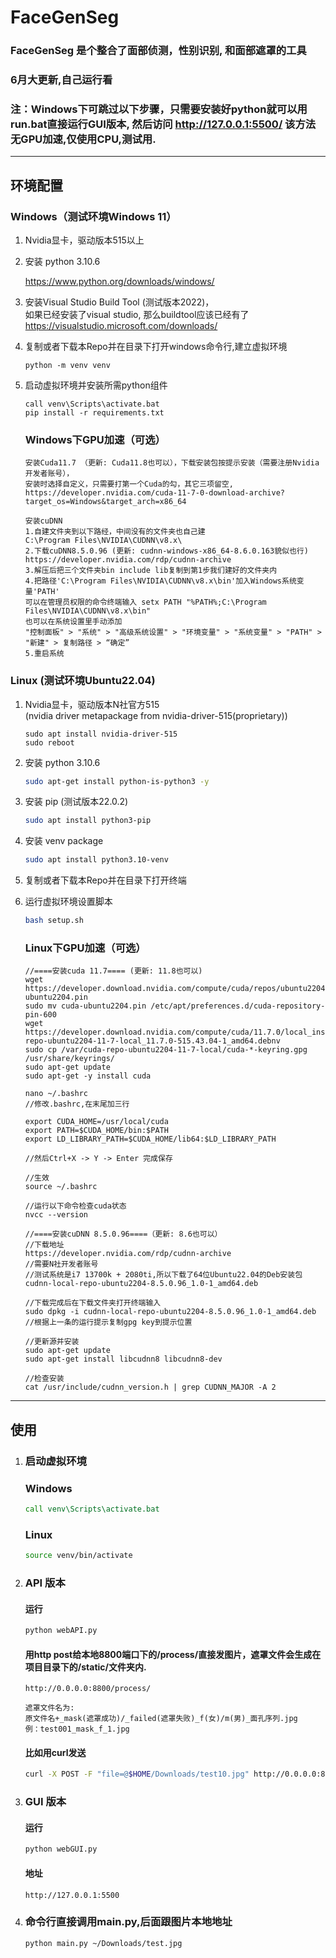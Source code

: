 # FaceGenSeg

### FaceGenSeg 是个整合了面部侦测，性别识别, 和面部遮罩的工具  

### 6月大更新,自己运行看
### 注：Windows下可跳过以下步骤，只需要安装好python就可以用run.bat直接运行GUI版本, 然后访问 http://127.0.0.1:5500/ 该方法无GPU加速,仅使用CPU,测试用.
---
## 环境配置

### Windows（测试环境Windows 11）
1. Nvidia显卡，驱动版本515以上

2. 安装 python 3.10.6

    https://www.python.org/downloads/windows/

3. 安装Visual Studio Build Tool (测试版本2022)，  
    如果已经安装了visual studio, 那么buildtool应该已经有了       
    https://visualstudio.microsoft.com/downloads/

4. 复制或者下载本Repo并在目录下打开windows命令行,建立虚拟环境
    ```
    python -m venv venv
    ```
5. 启动虚拟环境并安装所需python组件
    ```
    call venv\Scripts\activate.bat
    pip install -r requirements.txt
    ```


    ### Windows下GPU加速（可选）
    
    ```
    安装Cuda11.7 （更新: Cuda11.8也可以），下载安装包按提示安装（需要注册Nvidia开发者账号），
    安装时选择自定义，只需要打第一个Cuda的勾，其它三项留空,
    https://developer.nvidia.com/cuda-11-7-0-download-archive?target_os=Windows&target_arch=x86_64
    ```

    ```
    安装cuDNN
    1.自建文件夹到以下路经，中间没有的文件夹也自己建
    C:\Program Files\NVIDIA\CUDNN\v8.x\
    2.下载cuDNN8.5.0.96 (更新: cudnn-windows-x86_64-8.6.0.163貌似也行)
    https://developer.nvidia.com/rdp/cudnn-archive
    3.解压后把三个文件夹bin include lib复制到第1步我们建好的文件夹内
    4.把路径'C:\Program Files\NVIDIA\CUDNN\v8.x\bin'加入Windows系统变量'PATH'
    可以在管理员权限的命令终端输入 setx PATH "%PATH%;C:\Program Files\NVIDIA\CUDNN\v8.x\bin"
    也可以在系统设置里手动添加
    "控制面板" > "系统" > "高级系统设置" > "环境变量" > "系统变量" > "PATH" > "新建" > 复制路径 > “确定”
    5.重启系统
    ```
### Linux (测试环境Ubuntu22.04)

1. Nvidia显卡，驱动版本N社官方515  
    (nvidia driver metapackage from nvidia-driver-515(proprietary))
    ```
    sudo apt install nvidia-driver-515
    sudo reboot
    ```
2. 安装 python 3.10.6

    ```bash
    sudo apt-get install python-is-python3 -y
    ```
3. 安装 pip (测试版本22.0.2)

    ```bash
    sudo apt install python3-pip
    ```

4. 安装 venv package

    ```bash
    sudo apt install python3.10-venv
    ```

5. 复制或者下载本Repo并在目录下打开终端

6. 运行虚拟环境设置脚本

    ```bash
    bash setup.sh
    ```
    ### Linux下GPU加速（可选）
    ```
    //====安装cuda 11.7==== (更新: 11.8也可以)
    wget https://developer.download.nvidia.com/compute/cuda/repos/ubuntu2204/x86_64/cuda-ubuntu2204.pin
    sudo mv cuda-ubuntu2204.pin /etc/apt/preferences.d/cuda-repository-pin-600
    wget https://developer.download.nvidia.com/compute/cuda/11.7.0/local_installers/cuda-repo-ubuntu2204-11-7-local_11.7.0-515.43.04-1_amd64.debnv
    sudo cp /var/cuda-repo-ubuntu2204-11-7-local/cuda-*-keyring.gpg /usr/share/keyrings/
    sudo apt-get update
    sudo apt-get -y install cuda

    nano ~/.bashrc
    //修改.bashrc,在末尾加三行
 
    export CUDA_HOME=/usr/local/cuda
    export PATH=$CUDA_HOME/bin:$PATH
    export LD_LIBRARY_PATH=$CUDA_HOME/lib64:$LD_LIBRARY_PATH

    //然后Ctrl+X -> Y -> Enter 完成保存
    
    //生效
    source ~/.bashrc

    //运行以下命令检查cuda状态
    nvcc --version
    ```
    ```    
    //====安装cuDNN 8.5.0.96====（更新: 8.6也可以）
    //下载地址
    https://developer.nvidia.com/rdp/cudnn-archive
    //需要N社开发者账号
    //测试系统是i7 13700k + 2080ti,所以下载了64位Ubuntu22.04的Deb安装包
    cudnn-local-repo-ubuntu2204-8.5.0.96_1.0-1_amd64.deb 

    //下载完成后在下载文件夹打开终端输入
    sudo dpkg -i cudnn-local-repo-ubuntu2204-8.5.0.96_1.0-1_amd64.deb 
    //根据上一条的运行提示复制gpg key到提示位置

    //更新源并安装
    sudo apt-get update
    sudo apt-get install libcudnn8 libcudnn8-dev

    //检查安装
    cat /usr/include/cudnn_version.h | grep CUDNN_MAJOR -A 2
    ```

---  

## 使用

1. ### 启动虚拟环境
    ### Windows

    ```bat
    call venv\Scripts\activate.bat
    ```
    ### Linux

    ```bash
    source venv/bin/activate
    ```
2. ### API 版本

    #### 运行
    ```bash
    python webAPI.py
    ```
    #### 用http post给本地8800端口下的/process/直接发图片，遮罩文件会生成在项目目录下的/static/文件夹内.

    ```
    http://0.0.0.0:8800/process/
    ```
    ```
    遮罩文件名为:
    原文件名+_mask(遮罩成功)/_failed(遮罩失败)_f(女)/m(男)_面孔序列.jpg
    例：test001_mask_f_1.jpg
    ```
    #### 比如用curl发送
    ```bash
    curl -X POST -F "file=@$HOME/Downloads/test10.jpg" http://0.0.0.0:8800/process/
    ```
3. ### GUI 版本

    #### 运行
    ```bash
    python webGUI.py
    ```

    #### 地址
    ```
    http://127.0.0.1:5500
    ```
4. ### 命令行直接调用main.py,后面跟图片本地地址    
    ```bash
    python main.py ~/Downloads/test.jpg
    ```